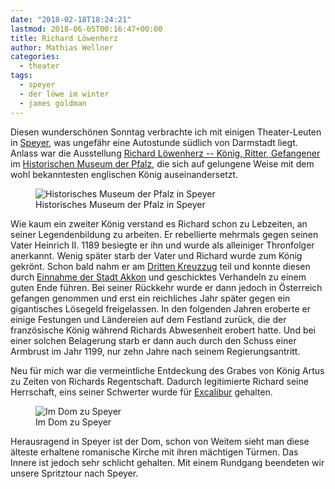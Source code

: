 ```yaml
---
date: "2018-02-18T18:24:21"
lastmod: 2018-06-05T00:16:47+00:00
title: Richard Löwenherz
author: Mathias Wellner
categories:
  - theater
tags:
  - speyer
  - der löwe im winter
  - james goldman
---
```

Diesen wunderschönen Sonntag verbrachte ich mit einigen Theater-Leuten in [Speyer](https://de.wikipedia.org/wiki/Speyer), was ungefähr eine Autostunde südlich von Darmstadt liegt. Anlass war die Ausstellung [Richard Löwenherz -- König, Ritter, Gefangener](http://museum.speyer.de/aktuell/richard-loewenherz-koenig-ritter-gefangener/) im [Historischen Museum der Pfalz](http://museum.speyer.de), die sich auf gelungene Weise mit dem wohl bekanntesten englischen König auseinandersetzt. 

<!--more-->

<figure>
  <img sizes="100vw" srcset="https://farm5.staticflickr.com/4654/40342407561_b96aec18f2_n.jpg 320w, https://farm5.staticflickr.com/4654/40342407561_b96aec18f2_z.jpg 640w, https://farm5.staticflickr.com/4654/40342407561_b96aec18f2_c.jpg 800w, https://farm5.staticflickr.com/4654/40342407561_4205a66f14_h.jpg 1600w, https://farm5.staticflickr.com/4654/40342407561_ebfb20f50a_k.jpg 2048w" src="https://farm5.staticflickr.com/4654/40342407561_b96aec18f2_b.jpg" alt="Historisches Museum der Pfalz in Speyer">
  <figcaption>Historisches Museum der Pfalz in Speyer</figcaption>
</figure>

Wie kaum ein zweiter König verstand es Richard schon zu Lebzeiten, an seiner Legendenbildung zu arbeiten. Er rebellierte mehrmals gegen seinen Vater Heinrich II. 1189 besiegte er ihn und wurde als alleiniger Thronfolger anerkannt. Wenig später starb der Vater und Richard wurde zum König gekrönt. Schon bald nahm er am [Dritten Kreuzzug](https://de.wikipedia.org/wiki/Dritter_Kreuzzug) teil und konnte diesen durch [Einnahme der Stadt Akkon](https://de.wikipedia.org/wiki/Belagerung_von_Akkon_(1189%E2%80%931191)) und geschicktes Verhandeln zu einem guten Ende führen. Bei seiner Rückkehr wurde er dann jedoch in Österreich gefangen genommen und erst ein reichliches Jahr später gegen ein gigantisches Lösegeld freigelassen. In den folgenden Jahren eroberte er einige Festungen und Ländereien auf dem Festland zurück, die der französische König während Richards Abwesenheit erobert hatte. Und bei einer solchen Belagerung starb er dann auch durch den Schuss einer Armbrust im Jahr 1199, nur zehn Jahre nach seinem Regierungsantritt. 

Neu für mich war die vermeintliche Entdeckung des Grabes von König Artus zu Zeiten von Richards Regentschaft. Dadurch legitimierte Richard seine Herrschaft, eins seiner Schwerter wurde für [Excalibur](https://de.wikipedia.org/wiki/Excalibur) gehalten. 

<figure>
  <img sizes="100vw" srcset="https://farm5.staticflickr.com/4628/40342403711_5fd036a64d_n.jpg 320w, https://farm5.staticflickr.com/4628/40342403711_5fd036a64d_z.jpg 640w, https://farm5.staticflickr.com/4628/40342403711_5fd036a64d_c.jpg 800w, https://farm5.staticflickr.com/4628/40342403711_68e4121ad1_h.jpg 1600w, https://farm5.staticflickr.com/4628/40342403711_3d96ecea2f_k.jpg 2048w" src="https://farm5.staticflickr.com/4628/40342403711_5fd036a64d_b.jpg" alt="Im Dom zu Speyer">
  <figcaption>Im Dom zu Speyer</figcaption>
</figure>

Herausragend in Speyer ist der Dom, schon von Weitem sieht man diese älteste erhaltene romanische Kirche mit ihren mächtigen Türmen. Das Innere ist jedoch sehr schlicht gehalten. Mit einem Rundgang beendeten wir unsere Spritztour nach Speyer. 
